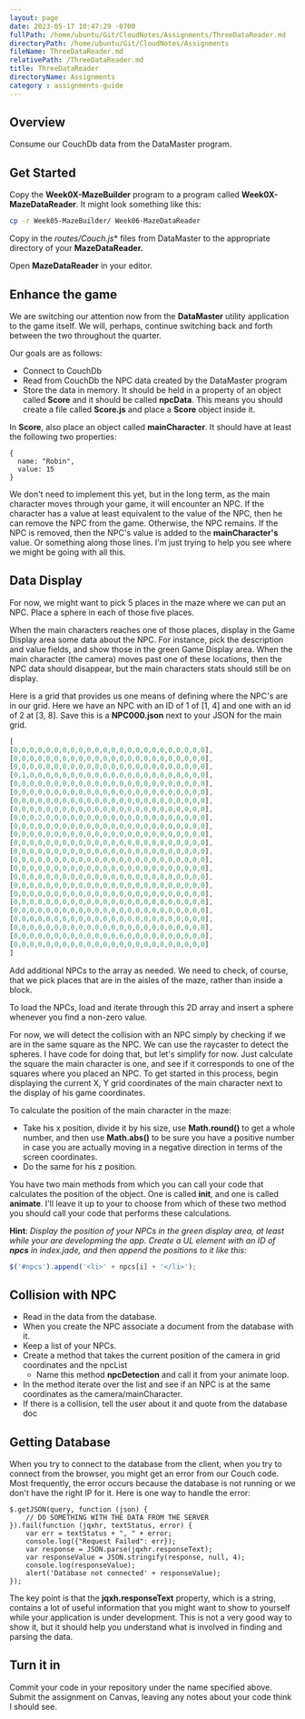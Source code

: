 ```yaml
---
layout: page
date: 2023-05-17 10:47:29 -0700
fullPath: /home/ubuntu/Git/CloudNotes/Assignments/ThreeDataReader.md
directoryPath: /home/ubuntu/Git/CloudNotes/Assignments
fileName: ThreeDataReader.md
relativePath: /ThreeDataReader.md
title: ThreeDataReader
directoryName: Assignments
category : assignments-guide
---
```


## Overview

Consume our CouchDb data from the DataMaster program.

## Get Started

Copy the **Week0X-MazeBuilder** program to a program called **Week0X-MazeDataReader**. It might look something like this:

```bash
cp -r Week05-MazeBuilder/ Week06-MazeDataReader
```

Copy in the **routes/Couch*.js** files from DataMaster to the appropriate directory of your **MazeDataReader.**

Open **MazeDataReader** in your editor.

## Enhance the game

We are switching our attention now from the **DataMaster** utility application to the game itself. We will, perhaps, continue switching back and forth between the two throughout the quarter.

Our goals are as follows:

- Connect to CouchDb
- Read from CouchDb the NPC data created by the DataMaster program
- Store the data in memory. It should be held in a property of an object called **Score** and it should be called **npcData**. This means you should create a file called **Score.js** and place a **Score** object inside it.

In **Score**, also place an object called **mainCharacter**. It should have at least the following two properties:

```
{
  name: "Robin",
  value: 15
}
```

We don't need to implement this yet, but in the long term, as the main character moves through your game, it will encounter an NPC. If the character has a value at least equivalent to the value of the NPC, then he can remove the NPC from the game. Otherwise, the NPC remains. If the NPC is removed, then the NPC's value is added to the **mainCharacter's** value. Or something along those lines. I'm just trying to help you see where we might be going with all this.

## Data Display

For now, we might want to pick 5 places in the maze where we can put an NPC. Place a sphere in each of those five places.

When the main characters reaches one of those places, display in the Game Display area some data about the NPC. For instance, pick the description and value fields, and show those in the green Game Display area. When the main character (the camera) moves past one of these locations, then the NPC data should disappear, but the main characters stats should still be on display.

Here is a grid that provides us one means of defining where the NPC's are in our grid. Here we have an NPC with an ID of 1 of [1, 4] and one with an id of 2 at [3, 8]. Save this is a **NPC000.json** next to your JSON for the main grid.

```javascript
[
[0,0,0,0,0,0,0,0,0,0,0,0,0,0,0,0,0,0,0,0,0,0,0,0],
[0,0,0,0,0,0,0,0,0,0,0,0,0,0,0,0,0,0,0,0,0,0,0,0],
[0,0,0,0,0,0,0,0,0,0,0,0,0,0,0,0,0,0,0,0,0,0,0,0],
[0,1,0,0,0,0,0,0,0,0,0,0,0,0,0,0,0,0,0,0,0,0,0,0],
[0,0,0,0,0,0,0,0,0,0,0,0,0,0,0,0,0,0,0,0,0,0,0,0],
[0,0,0,0,0,0,0,0,0,0,0,0,0,0,0,0,0,0,0,0,0,0,0,0],
[0,0,0,0,0,0,0,0,0,0,0,0,0,0,0,0,0,0,0,0,0,0,0,0],
[0,0,0,0,0,0,0,0,0,0,0,0,0,0,0,0,0,0,0,0,0,0,0,0],
[0,0,0,2,0,0,0,0,0,0,0,0,0,0,0,0,0,0,0,0,0,0,0,0],
[0,0,0,0,0,0,0,0,0,0,0,0,0,0,0,0,0,0,0,0,0,0,0,0],
[0,0,0,0,0,0,0,0,0,0,0,0,0,0,0,0,0,0,0,0,0,0,0,0],
[0,0,0,0,0,0,0,0,0,0,0,0,0,0,0,0,0,0,0,0,0,0,0,0],
[0,0,0,0,0,0,0,0,0,0,0,0,0,0,0,0,0,0,0,0,0,0,0,0],
[0,0,0,0,0,0,0,0,0,0,0,0,0,0,0,0,0,0,0,0,0,0,0,0],
[0,0,0,0,0,0,0,0,0,0,0,0,0,0,0,0,0,0,0,0,0,0,0,0],
[0,0,0,0,0,0,0,0,0,0,0,0,0,0,0,0,0,0,0,0,0,0,0,0],
[0,0,0,0,0,0,0,0,0,0,0,0,0,0,0,0,0,0,0,0,0,0,0,0],
[0,0,0,0,0,0,0,0,0,0,0,0,0,0,0,0,0,0,0,0,0,0,0,0],
[0,0,0,0,0,0,0,0,0,0,0,0,0,0,0,0,0,0,0,0,0,0,0,0],
[0,0,0,0,0,0,0,0,0,0,0,0,0,0,0,0,0,0,0,0,0,0,0,0],
[0,0,0,0,0,0,0,0,0,0,0,0,0,0,0,0,0,0,0,0,0,0,0,0],
[0,0,0,0,0,0,0,0,0,0,0,0,0,0,0,0,0,0,0,0,0,0,0,0],
[0,0,0,0,0,0,0,0,0,0,0,0,0,0,0,0,0,0,0,0,0,0,0,0],
[0,0,0,0,0,0,0,0,0,0,0,0,0,0,0,0,0,0,0,0,0,0,0,0]
]
```

Add additional NPCs to the array as needed. We need to check, of course, that we pick places that are in the aisles of the maze, rather than inside a block.

To load the NPCs, load and iterate through this 2D array and insert a sphere whenever you find a non-zero value.

For now, we will detect the collision with an NPC simply by checking if we are in the same square as the NPC. We can use the raycaster to detect the spheres. I have code for doing that, but let's simplify for now. Just calculate the square the main character is one, and see if it corresponds to one of the squares where you placed an NPC. To get started in this process, begin displaying the current X, Y grid coordinates of the main character next to the display of his game coordinates.

To calculate the position of the main character in the maze:

- Take his x position, divide it by his size, use **Math.round()** to get a whole number, and then use **Math.abs()** to be sure you have a positive number in case you are actually moving in a negative direction in terms of the screen coordinates.
- Do the same for his z position.

You have two main methods from which you can call your code that calculates the position of the object. One is called **init**, and one is called **animate**. I'll leave it up to your to choose from which of these two method you should call your code that performs these calculations.

**Hint**: _Display the position of your NPCs in the green display area, at least while your are developming the app. Create a UL element with an ID of **npcs** in index.jade, and then append the positions to it like this:_

```javascript
$('#npcs').append('<li>' + npcs[i] + '</li>');
```

## Collision with NPC

- Read in the data from the database.
- When you create the NPC associate a document from the database with it.
- Keep a list of your NPCs.
- Create a method that takes the current position of the camera in grid coordinates and the npcList
  - Name this method **npcDetection** and call it from your animate loop.
- In the method iterate over the list and see if an NPC is at the same coordinates as the camera/mainCharacter.
- If there is a collision, tell the user about it and quote from the database doc

## Getting Database

When you try to connect to the database from the client, when you try to connect from the browser, you might get an error from our Couch code. Most frequently, the error occurs because the database is not running or we don't have the right IP for it. Here is one way to handle the error:

```
$.getJSON(query, function (json) {
    // DO SOMETHING WITH THE DATA FROM THE SERVER
}).fail(function (jqxhr, textStatus, error) {
    var err = textStatus + ", " + error;
    console.log({"Request Failed": err});
    var response = JSON.parse(jqxhr.responseText);
    var responseValue = JSON.stringify(response, null, 4);
    console.log(responseValue);
    alert('Database not connected' + responseValue);
});
```

The key point is that the **jqxh.responseText** property, which is a string, contains a lot of useful information that you might want to show to yourself while your application is under development. This is not a very good way to show it, but it should help you understand what is involved in finding and parsing the data.

## Turn it in

Commit your code in your repository under the name specified above. Submit the assignment on Canvas, leaving any notes about your code think I should see.

